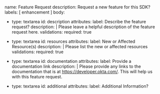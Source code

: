 name: Feature Request
description: Request a new feature for this SDK?
labels: [ enhancement ]
body:
  - type: textarea
    id: description
    attributes:
      label: Describe the feature request?
      description: |
        Please leave a helpful description of the feature request here.
    validations:
      required: true

  - type: textarea
    id: resources
    attributes:
      label: New or Affected Resource(s)
      description: |
         Please list the new or affected resources
    validations:
      required: true

  - type: textarea
    id: documentation
    attributes:
      label: Provide a documentation link
      description: |
        Please provide any links to the documentation that is at
        https://developer.okta.com/. This will help us with this
        feature request.
  - type: textarea
    id: additional
    attributes:
      label: Additional Information?